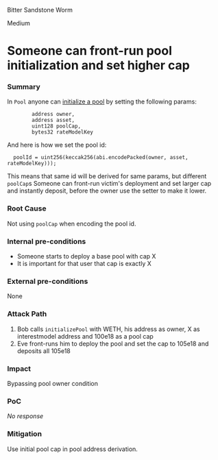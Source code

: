 Bitter Sandstone Worm

Medium

# Someone can front-run pool initialization and set higher cap

### Summary

In `Pool` anyone can [initialize a pool](https://github.com/sherlock-audit/2024-08-sentiment-v2/blob/0b472f4bffdb2c7432a5d21f1636139cc01561a5/protocol-v2/src/Pool.sol#L562-L567) by setting the following params:
```solidity
        address owner,
        address asset,
        uint128 poolCap,
        bytes32 rateModelKey
```
And here is how we set the pool id:
```solidity
  poolId = uint256(keccak256(abi.encodePacked(owner, asset, rateModelKey)));
 ```
 
 This means that same id will be derived for same params, but different `poolCap`s
 Someone can front-run victim's deployment and set larger cap and instantly deposit, before the owner use the setter to make it lower.

### Root Cause

Not using `poolCap` when encoding the pool id.

### Internal pre-conditions

- Someone starts to deploy a base pool with cap X 
- It is important for that user that cap is exactly X

### External pre-conditions

None

### Attack Path

1. Bob calls `initializePool` with WETH, his address as owner, X as interestmodel address and 100e18 as a pool cap
2. Eve front-runs him to deploy the pool and set the cap to 105e18 and deposits all 105e18

### Impact

Bypassing pool owner condition

### PoC

_No response_

### Mitigation

Use initial pool cap in pool address derivation.